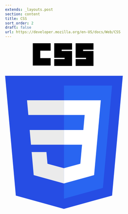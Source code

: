 ```yaml
---
extends: _layouts.post
section: content
title: CSS
sort_order: 2
draft: false
url: https://developer.mozilla.org/en-US/docs/Web/CSS
---
```

<svg xmlns="http://www.w3.org/2000/svg" width="386.916" height="546.133" viewBox="0 0 362.734 512"><path fill="#264de4" d="M362.734 100.62l-33.046 370.199L181.145 512 33.011 470.877 0 100.62z"/><path fill="#2965f1" d="M301.397 447.246l28.24-316.352h-148.27v349.629z"/><path fill="#ebebeb" d="M75.677 268.217l4.07 45.41h101.62v-45.41zM181.367 176.305H67.499l4.128 45.411h109.74zM181.367 433.399v-47.246l-.199.053-50.574-13.656-3.233-36.217H81.776l6.362 71.301 93.02 25.823z"/><path d="M85.367 0h55v23h-32v23h32v23h-55zM151.367 0h55v20h-32v4h32v46h-55V49h32v-4h-32zM217.367 0h55v20h-32v4h32v46h-55V49h32v-4h-32z"/><path fill="#fff" d="M237.128 313.627l-5.271 58.894-50.647 13.67v47.244l93.094-25.801.683-7.672 10.671-119.551 1.108-12.194 8.198-91.912H181.21v45.411h63.988l-4.132 46.501H181.21v45.41z"/></svg>
